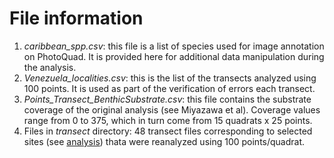 # File information

1. *caribbean_spp.csv*: this file is a list of species used for image annotation on PhotoQuad. It is provided here for additional data manipulation during the analysis.
2. *Venezuela_localities.csv*: this is the list of the transects analyzed using 100 points. It is used as part of the verification of errors each transect.
3. *Points_Transect_BenthicSubstrate.csv*: this file contains the substrate coverage of the original analysis (see Miyazawa et al). Coverage values range from 0 to 375, which in turn come from 15 quadrats x 25 points.
4. Files in *transect* directory: 48 transect files corresponding to selected sites (see [analysis](../analysis/coral_muse.rmd)) thata were reanalyzed using 100 points/quadrat.